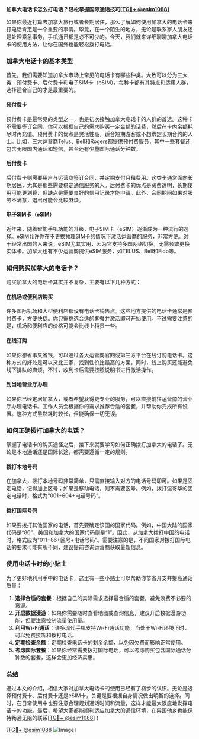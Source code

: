 **加拿大电话卡怎么打电话？轻松掌握国际通话技巧[[TG💪+ @esim1088](https://t.me/s/esim1088)]**

如果你最近打算去加拿大旅行或者长期居住，那么了解如何使用加拿大的电话卡来打电话肯定是一个重要的事情。毕竟，在一个陌生的地方，无论是联系家人朋友还是处理紧急事务，手机通讯都是必不可少的。今天，我们就来详细聊聊加拿大电话卡的使用方法，让你在国外也能轻松拨打电话。

### 加拿大电话卡的基本类型

首先，我们需要知道加拿大市场上常见的电话卡有哪些种类。大致可以分为三大类：预付费卡、后付费卡和电子SIM卡（eSIM）。每种卡都有其特点和适用人群，选择适合自己的才是最重要的。

#### 预付费卡

预付费卡是最常见的类型之一，也是初次接触加拿大电话卡的人群的首选。这种卡不需要签订合同，你可以根据自己的需求购买一定金额的话费，然后在卡内余额耗尽时再充值。预付费卡的优点是灵活性高，适合短期游客或不想绑定长期合约的人士。比如，三大运营商Telus、Bell和Rogers都提供预付费服务，其中一些套餐还包含无限国内通话和短信，甚至还有少量国际通话分钟数。

#### 后付费卡

后付费卡则需要用户与运营商签订合同，并定期支付月租费用。这类卡通常面向长期居民，尤其是那些需要稳定通信服务的人。后付费卡的优点是资费透明，长期使用可能更划算，但缺点是需要良好的信用记录才能申请。此外，合同期间如果对服务不满意，退出可能会比较麻烦。

#### 电子SIM卡（eSIM）

近年来，随着智能手机功能的升级，电子SIM卡（eSIM）逐渐成为一种流行的选择。eSIM允许你在不更换物理SIM卡的情况下激活运营商的服务，非常方便。对于经常出国的人来说，eSIM尤其实用，因为它支持多国网络切换，无需频繁更换实体卡。加拿大也有不少运营商提供eSIM服务，如TELUS、Bell和Fido等。

### 如何购买加拿大的电话卡？

购买加拿大的电话卡其实并不复杂，主要有以下几种方式：

#### 在机场或便利店购买

许多国际机场和大型便利店都设有电话卡销售点。这些地方提供的电话卡通常是预付费卡，方便快捷。你只需挑选合适的套餐并激活即可开始使用。不过需要注意的是，机场和便利店的价格可能会比线上稍贵一些。

#### 在线订购

如果你想省事又省钱，可以通过各大运营商官网或第三方平台在线订购电话卡。这种方式的好处是可以货比三家，找到性价比最高的方案。同时，线上购买还能避免线下排队的麻烦。不过，收到卡后需要按照说明书进行激活操作。

#### 到当地营业厅办理

如果你已经定居加拿大，或者希望获得更专业的服务，可以直接前往运营商的营业厅办理电话卡。工作人员会根据你的需求推荐合适的套餐，并帮助你完成所有设置。这种方式虽然耗时较长，但能确保一切无误。

### 如何正确拨打加拿大的电话？

掌握了电话卡的购买途径之后，接下来就要学习如何正确拨打加拿大的电话了。无论是本地通话还是国际长途，都需要遵循一定的规则。

#### 拨打本地号码

在加拿大，拨打本地号码非常简单，只需直接输入对方的电话号码即可。如果是固定电话，记得加上区号；如果是移动电话，则不需要区号。例如，拨打温哥华的固定电话时，格式为“001+604+电话号码”。

#### 拨打国际号码

如果要拨打其他国家的电话，首先要确定该国的国家代码。例如，中国大陆的国家代码是“86”，美国和加拿大的国家代码则是“1”。因此，从加拿大拨打中国的电话时，格式应为“011+86+区号+电话号码”。需要注意的是，不同国家对拨打国际电话的要求可能有所不同，建议提前咨询运营商获取最新信息。

### 使用电话卡时的小贴士

为了更好地利用手中的电话卡，这里有一些小贴士可以帮助你节省开支并提高通话质量：

1. **选择合适的套餐**：根据自己的实际需求选择最合适的套餐，避免浪费不必要的资源。
2. **开启数据漫游**：如果你需要随时查看地图或查询信息，建议开启数据漫游功能，但要注意控制流量使用量。
3. **利用Wi-Fi通话**：许多现代手机支持Wi-Fi通话功能，当处于Wi-Fi环境下时，可以免费接听和拨打电话。
4. **定期检查余额**：定期检查电话卡的剩余余额，以免因欠费而影响正常使用。
5. **考虑国际套餐**：如果你经常需要拨打国际电话，可以考虑购买包含国际通话分钟数的套餐，这样会更加经济实惠。

### 总结

通过本文的介绍，相信大家对加拿大电话卡的使用已经有了初步的认识。无论是选择预付费卡、后付费卡还是eSIM卡，关键是要根据自身情况做出明智的选择。同时，在日常使用中也要注意合理规划通话时间和流量，这样才能最大限度地发挥电话卡的功能。最后，希望大家都能顺利适应加拿大的通信环境，在异国他乡也能保持畅通无阻的联系[[TG💪+ @esim1088](https://t.me/s/esim1088)]！

[[TG💪+ @esim1088](https://t.me/s/esim1088) ![Image](https://i.postimg.cc/4NQfJmqS/Snipaste-2025-05-13-00-14-12.png)]